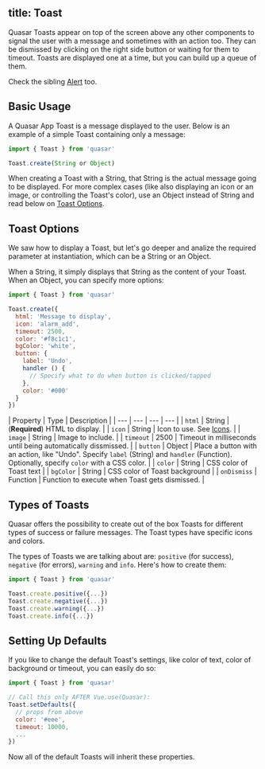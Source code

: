 title: Toast
---
Quasar Toasts appear on top of the screen above any other components to signal the user with a message and sometimes with an action too. They can be dismissed by clicking on the right side button or waiting for them to timeout. Toasts are displayed one at a time, but you can build up a queue of them.

Check the sibling [Alert](/components/alert.html) too.
<input type="hidden" data-fullpage-demo="popups/toast">

## Basic Usage
A Quasar App Toast is a message displayed to the user. Below is an example of a simple Toast containing only a message:
``` js
import { Toast } from 'quasar'

Toast.create(String or Object)
```

When creating a Toast with a String, that String is the actual message going to be displayed. For more complex cases (like also displaying an icon or an image, or controlling the Toast's color), use an Object instead of String and read below on [Toast Options](#Toast-Options).

## Toast Options
We saw how to display a Toast, but let's go deeper and analize the required parameter at instantiation, which can be a String or an Object.

When a String, it simply displays that String as the content of your Toast.
When an Object, you can specify more options:

``` js
import { Toast } from 'quasar'

Toast.create({
  html: 'Message to display',
  icon: 'alarm_add',
  timeout: 2500,
  color: '#f8c1c1',
  bgColor: 'white',
  button: {
    label: 'Undo',
    handler () {
      // Specify what to do when button is clicked/tapped
    },
    color: '#000'
  }
})
```

| Property | Type | Description |
| --- | --- | --- | --- |
| `html` | String | (**Required**) HTML to display. |
| `icon` | String | Icon to use. See [Icons](/components/icons.html). |
| `image` | String | Image to include. |
| `timeout` | 2500 | Timeout in milliseconds until being automatically dissmissed. |
| `button` | Object | Place a button with an action, like "Undo". Specify `label` (String) and `handler` (Function). Optionally, specify `color` with a CSS color. |
| `color` | String | CSS color of Toast text |
| `bgColor` | String | CSS color of Toast background |
| `onDismiss` | Function | Function to execute when Toast gets dismissed. |

## Types of Toasts
Quasar offers the possibility to create out of the box Toasts for different types of success or failure messages. The Toast types have specific icons and colors.

The types of Toasts we are talking about are: `positive` (for success), `negative` (for errors), `warning` and `info`. Here's how to create them:

``` js
import { Toast } from 'quasar'

Toast.create.positive({...})
Toast.create.negative({...})
Toast.create.warning({...})
Toast.create.info({...})
```

## Setting Up Defaults
If you like to change the default Toast's settings, like color of text, color of background or timeout, you can easily do so:

``` js
import { Toast } from 'quasar'

// Call this only AFTER Vue.use(Quasar):
Toast.setDefaults({
  // props from above
  color: '#eee',
  timeout: 10000,
  ...
})
```

Now all of the default Toasts will inherit these properties.
